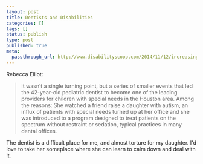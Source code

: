 ```yaml
---
layout: post
title: Dentists and Disabilities
categories: []
tags: []
status: publish
type: post
published: true
meta:
  passthrough_url: http://www.disabilityscoop.com/2014/11/12/increasingly-dentists-care/19842/
---
```


Rebecca Elliot:


>It wasn’t a single turning point, but a series of smaller events that led the 42-year-old pediatric dentist to become one of the leading providers for children with special needs in the Houston area. Among the reasons: She watched a friend raise a daughter with autism, an influx of patients with special needs turned up at her office and she was introduced to a program designed to treat patients on the spectrum without restraint or sedation, typical practices in many dental offices.



The dentist is a difficult place for me, and almost torture for my daughter. I'd love to take her someplace where she can learn to calm down and deal with it.
